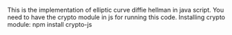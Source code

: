 This is the implementation of elliptic curve diffie hellman in java script.
You need to have the crypto module in js for running this code.
Installing crypto module:
npm install crypto-js
